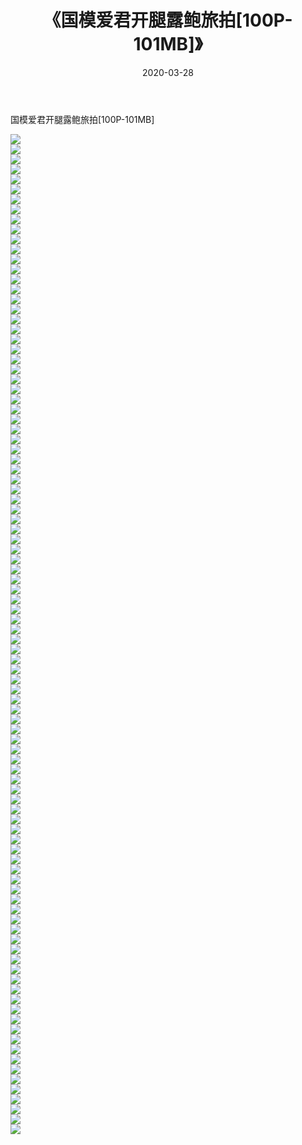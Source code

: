 ﻿---
layout: post
title:  《国模爱君开腿露鲍旅拍[100P-101MB]》
date:   2020-03-28
img: http://imgx.orgx.ga/漏D/网络美图/2020/国模爱君开腿露鲍旅拍[100P-101MB]/000.jpg
categories: [美女, 清纯, 唯美]
---

国模爱君开腿露鲍旅拍[100P-101MB]

  ![](http://imgx.orgx.ga/漏D/网络美图/2020/国模爱君开腿露鲍旅拍[100P-101MB]/001.jpg) <br> ![](http://imgx.orgx.ga/漏D/网络美图/2020/国模爱君开腿露鲍旅拍[100P-101MB]/002.jpg) <br> ![](http://imgx.orgx.ga/漏D/网络美图/2020/国模爱君开腿露鲍旅拍[100P-101MB]/003.jpg) <br> ![](http://imgx.orgx.ga/漏D/网络美图/2020/国模爱君开腿露鲍旅拍[100P-101MB]/004.jpg) <br> ![](http://imgx.orgx.ga/漏D/网络美图/2020/国模爱君开腿露鲍旅拍[100P-101MB]/005.jpg) <br> ![](http://imgx.orgx.ga/漏D/网络美图/2020/国模爱君开腿露鲍旅拍[100P-101MB]/006.jpg) <br> ![](http://imgx.orgx.ga/漏D/网络美图/2020/国模爱君开腿露鲍旅拍[100P-101MB]/007.jpg) <br> ![](http://imgx.orgx.ga/漏D/网络美图/2020/国模爱君开腿露鲍旅拍[100P-101MB]/008.jpg) <br> ![](http://imgx.orgx.ga/漏D/网络美图/2020/国模爱君开腿露鲍旅拍[100P-101MB]/009.jpg) <br> ![](http://imgx.orgx.ga/漏D/网络美图/2020/国模爱君开腿露鲍旅拍[100P-101MB]/010.jpg) <br> ![](http://imgx.orgx.ga/漏D/网络美图/2020/国模爱君开腿露鲍旅拍[100P-101MB]/011.jpg) <br> ![](http://imgx.orgx.ga/漏D/网络美图/2020/国模爱君开腿露鲍旅拍[100P-101MB]/012.jpg) <br> ![](http://imgx.orgx.ga/漏D/网络美图/2020/国模爱君开腿露鲍旅拍[100P-101MB]/013.jpg) <br> ![](http://imgx.orgx.ga/漏D/网络美图/2020/国模爱君开腿露鲍旅拍[100P-101MB]/014.jpg) <br> ![](http://imgx.orgx.ga/漏D/网络美图/2020/国模爱君开腿露鲍旅拍[100P-101MB]/015.jpg) <br> ![](http://imgx.orgx.ga/漏D/网络美图/2020/国模爱君开腿露鲍旅拍[100P-101MB]/016.jpg) <br> ![](http://imgx.orgx.ga/漏D/网络美图/2020/国模爱君开腿露鲍旅拍[100P-101MB]/017.jpg) <br> ![](http://imgx.orgx.ga/漏D/网络美图/2020/国模爱君开腿露鲍旅拍[100P-101MB]/018.jpg) <br> ![](http://imgx.orgx.ga/漏D/网络美图/2020/国模爱君开腿露鲍旅拍[100P-101MB]/019.jpg) <br> ![](http://imgx.orgx.ga/漏D/网络美图/2020/国模爱君开腿露鲍旅拍[100P-101MB]/020.jpg) <br> ![](http://imgx.orgx.ga/漏D/网络美图/2020/国模爱君开腿露鲍旅拍[100P-101MB]/021.jpg) <br> ![](http://imgx.orgx.ga/漏D/网络美图/2020/国模爱君开腿露鲍旅拍[100P-101MB]/022.jpg) <br> ![](http://imgx.orgx.ga/漏D/网络美图/2020/国模爱君开腿露鲍旅拍[100P-101MB]/023.jpg) <br> ![](http://imgx.orgx.ga/漏D/网络美图/2020/国模爱君开腿露鲍旅拍[100P-101MB]/024.jpg) <br> ![](http://imgx.orgx.ga/漏D/网络美图/2020/国模爱君开腿露鲍旅拍[100P-101MB]/025.jpg) <br> ![](http://imgx.orgx.ga/漏D/网络美图/2020/国模爱君开腿露鲍旅拍[100P-101MB]/026.jpg) <br> ![](http://imgx.orgx.ga/漏D/网络美图/2020/国模爱君开腿露鲍旅拍[100P-101MB]/027.jpg) <br> ![](http://imgx.orgx.ga/漏D/网络美图/2020/国模爱君开腿露鲍旅拍[100P-101MB]/028.jpg) <br> ![](http://imgx.orgx.ga/漏D/网络美图/2020/国模爱君开腿露鲍旅拍[100P-101MB]/029.jpg) <br> ![](http://imgx.orgx.ga/漏D/网络美图/2020/国模爱君开腿露鲍旅拍[100P-101MB]/030.jpg) <br> ![](http://imgx.orgx.ga/漏D/网络美图/2020/国模爱君开腿露鲍旅拍[100P-101MB]/031.jpg) <br> ![](http://imgx.orgx.ga/漏D/网络美图/2020/国模爱君开腿露鲍旅拍[100P-101MB]/032.jpg) <br> ![](http://imgx.orgx.ga/漏D/网络美图/2020/国模爱君开腿露鲍旅拍[100P-101MB]/033.jpg) <br> ![](http://imgx.orgx.ga/漏D/网络美图/2020/国模爱君开腿露鲍旅拍[100P-101MB]/034.jpg) <br> ![](http://imgx.orgx.ga/漏D/网络美图/2020/国模爱君开腿露鲍旅拍[100P-101MB]/035.jpg) <br> ![](http://imgx.orgx.ga/漏D/网络美图/2020/国模爱君开腿露鲍旅拍[100P-101MB]/036.jpg) <br> ![](http://imgx.orgx.ga/漏D/网络美图/2020/国模爱君开腿露鲍旅拍[100P-101MB]/037.jpg) <br> ![](http://imgx.orgx.ga/漏D/网络美图/2020/国模爱君开腿露鲍旅拍[100P-101MB]/038.jpg) <br> ![](http://imgx.orgx.ga/漏D/网络美图/2020/国模爱君开腿露鲍旅拍[100P-101MB]/039.jpg) <br> ![](http://imgx.orgx.ga/漏D/网络美图/2020/国模爱君开腿露鲍旅拍[100P-101MB]/040.jpg) <br> ![](http://imgx.orgx.ga/漏D/网络美图/2020/国模爱君开腿露鲍旅拍[100P-101MB]/041.jpg) <br> ![](http://imgx.orgx.ga/漏D/网络美图/2020/国模爱君开腿露鲍旅拍[100P-101MB]/042.jpg) <br> ![](http://imgx.orgx.ga/漏D/网络美图/2020/国模爱君开腿露鲍旅拍[100P-101MB]/043.jpg) <br> ![](http://imgx.orgx.ga/漏D/网络美图/2020/国模爱君开腿露鲍旅拍[100P-101MB]/044.jpg) <br> ![](http://imgx.orgx.ga/漏D/网络美图/2020/国模爱君开腿露鲍旅拍[100P-101MB]/045.jpg) <br> ![](http://imgx.orgx.ga/漏D/网络美图/2020/国模爱君开腿露鲍旅拍[100P-101MB]/046.jpg) <br> ![](http://imgx.orgx.ga/漏D/网络美图/2020/国模爱君开腿露鲍旅拍[100P-101MB]/047.jpg) <br> ![](http://imgx.orgx.ga/漏D/网络美图/2020/国模爱君开腿露鲍旅拍[100P-101MB]/048.jpg) <br> ![](http://imgx.orgx.ga/漏D/网络美图/2020/国模爱君开腿露鲍旅拍[100P-101MB]/049.jpg) <br> ![](http://imgx.orgx.ga/漏D/网络美图/2020/国模爱君开腿露鲍旅拍[100P-101MB]/050.jpg) <br> ![](http://imgx.orgx.ga/漏D/网络美图/2020/国模爱君开腿露鲍旅拍[100P-101MB]/051.jpg) <br> ![](http://imgx.orgx.ga/漏D/网络美图/2020/国模爱君开腿露鲍旅拍[100P-101MB]/052.jpg) <br> ![](http://imgx.orgx.ga/漏D/网络美图/2020/国模爱君开腿露鲍旅拍[100P-101MB]/053.jpg) <br> ![](http://imgx.orgx.ga/漏D/网络美图/2020/国模爱君开腿露鲍旅拍[100P-101MB]/054.jpg) <br> ![](http://imgx.orgx.ga/漏D/网络美图/2020/国模爱君开腿露鲍旅拍[100P-101MB]/055.jpg) <br> ![](http://imgx.orgx.ga/漏D/网络美图/2020/国模爱君开腿露鲍旅拍[100P-101MB]/056.jpg) <br> ![](http://imgx.orgx.ga/漏D/网络美图/2020/国模爱君开腿露鲍旅拍[100P-101MB]/057.jpg) <br> ![](http://imgx.orgx.ga/漏D/网络美图/2020/国模爱君开腿露鲍旅拍[100P-101MB]/058.jpg) <br> ![](http://imgx.orgx.ga/漏D/网络美图/2020/国模爱君开腿露鲍旅拍[100P-101MB]/059.jpg) <br> ![](http://imgx.orgx.ga/漏D/网络美图/2020/国模爱君开腿露鲍旅拍[100P-101MB]/060.jpg) <br> ![](http://imgx.orgx.ga/漏D/网络美图/2020/国模爱君开腿露鲍旅拍[100P-101MB]/061.jpg) <br> ![](http://imgx.orgx.ga/漏D/网络美图/2020/国模爱君开腿露鲍旅拍[100P-101MB]/062.jpg) <br> ![](http://imgx.orgx.ga/漏D/网络美图/2020/国模爱君开腿露鲍旅拍[100P-101MB]/063.jpg) <br> ![](http://imgx.orgx.ga/漏D/网络美图/2020/国模爱君开腿露鲍旅拍[100P-101MB]/064.jpg) <br> ![](http://imgx.orgx.ga/漏D/网络美图/2020/国模爱君开腿露鲍旅拍[100P-101MB]/065.jpg) <br> ![](http://imgx.orgx.ga/漏D/网络美图/2020/国模爱君开腿露鲍旅拍[100P-101MB]/066.jpg) <br> ![](http://imgx.orgx.ga/漏D/网络美图/2020/国模爱君开腿露鲍旅拍[100P-101MB]/067.jpg) <br> ![](http://imgx.orgx.ga/漏D/网络美图/2020/国模爱君开腿露鲍旅拍[100P-101MB]/068.jpg) <br> ![](http://imgx.orgx.ga/漏D/网络美图/2020/国模爱君开腿露鲍旅拍[100P-101MB]/069.jpg) <br> ![](http://imgx.orgx.ga/漏D/网络美图/2020/国模爱君开腿露鲍旅拍[100P-101MB]/070.jpg) <br> ![](http://imgx.orgx.ga/漏D/网络美图/2020/国模爱君开腿露鲍旅拍[100P-101MB]/071.jpg) <br> ![](http://imgx.orgx.ga/漏D/网络美图/2020/国模爱君开腿露鲍旅拍[100P-101MB]/072.jpg) <br> ![](http://imgx.orgx.ga/漏D/网络美图/2020/国模爱君开腿露鲍旅拍[100P-101MB]/073.jpg) <br> ![](http://imgx.orgx.ga/漏D/网络美图/2020/国模爱君开腿露鲍旅拍[100P-101MB]/074.jpg) <br> ![](http://imgx.orgx.ga/漏D/网络美图/2020/国模爱君开腿露鲍旅拍[100P-101MB]/075.jpg) <br> ![](http://imgx.orgx.ga/漏D/网络美图/2020/国模爱君开腿露鲍旅拍[100P-101MB]/076.jpg) <br> ![](http://imgx.orgx.ga/漏D/网络美图/2020/国模爱君开腿露鲍旅拍[100P-101MB]/077.jpg) <br> ![](http://imgx.orgx.ga/漏D/网络美图/2020/国模爱君开腿露鲍旅拍[100P-101MB]/078.jpg) <br> ![](http://imgx.orgx.ga/漏D/网络美图/2020/国模爱君开腿露鲍旅拍[100P-101MB]/079.jpg) <br> ![](http://imgx.orgx.ga/漏D/网络美图/2020/国模爱君开腿露鲍旅拍[100P-101MB]/080.jpg) <br> ![](http://imgx.orgx.ga/漏D/网络美图/2020/国模爱君开腿露鲍旅拍[100P-101MB]/081.jpg) <br> ![](http://imgx.orgx.ga/漏D/网络美图/2020/国模爱君开腿露鲍旅拍[100P-101MB]/082.jpg) <br> ![](http://imgx.orgx.ga/漏D/网络美图/2020/国模爱君开腿露鲍旅拍[100P-101MB]/083.jpg) <br> ![](http://imgx.orgx.ga/漏D/网络美图/2020/国模爱君开腿露鲍旅拍[100P-101MB]/084.jpg) <br> ![](http://imgx.orgx.ga/漏D/网络美图/2020/国模爱君开腿露鲍旅拍[100P-101MB]/085.jpg) <br> ![](http://imgx.orgx.ga/漏D/网络美图/2020/国模爱君开腿露鲍旅拍[100P-101MB]/086.jpg) <br> ![](http://imgx.orgx.ga/漏D/网络美图/2020/国模爱君开腿露鲍旅拍[100P-101MB]/087.jpg) <br> ![](http://imgx.orgx.ga/漏D/网络美图/2020/国模爱君开腿露鲍旅拍[100P-101MB]/088.jpg) <br> ![](http://imgx.orgx.ga/漏D/网络美图/2020/国模爱君开腿露鲍旅拍[100P-101MB]/089.jpg) <br> ![](http://imgx.orgx.ga/漏D/网络美图/2020/国模爱君开腿露鲍旅拍[100P-101MB]/090.jpg) <br> ![](http://imgx.orgx.ga/漏D/网络美图/2020/国模爱君开腿露鲍旅拍[100P-101MB]/091.jpg) <br> ![](http://imgx.orgx.ga/漏D/网络美图/2020/国模爱君开腿露鲍旅拍[100P-101MB]/092.jpg) <br> ![](http://imgx.orgx.ga/漏D/网络美图/2020/国模爱君开腿露鲍旅拍[100P-101MB]/093.jpg) <br> ![](http://imgx.orgx.ga/漏D/网络美图/2020/国模爱君开腿露鲍旅拍[100P-101MB]/094.jpg) <br> ![](http://imgx.orgx.ga/漏D/网络美图/2020/国模爱君开腿露鲍旅拍[100P-101MB]/095.jpg) <br> ![](http://imgx.orgx.ga/漏D/网络美图/2020/国模爱君开腿露鲍旅拍[100P-101MB]/096.jpg) <br> ![](http://imgx.orgx.ga/漏D/网络美图/2020/国模爱君开腿露鲍旅拍[100P-101MB]/097.jpg) <br> ![](http://imgx.orgx.ga/漏D/网络美图/2020/国模爱君开腿露鲍旅拍[100P-101MB]/098.jpg) <br> ![](http://imgx.orgx.ga/漏D/网络美图/2020/国模爱君开腿露鲍旅拍[100P-101MB]/099.jpg) <br> ![](http://imgx.orgx.ga/漏D/网络美图/2020/国模爱君开腿露鲍旅拍[100P-101MB]/100.jpg) <br>